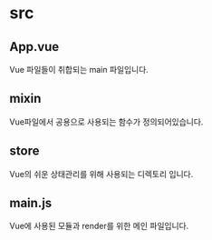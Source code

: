 # src
## App.vue
Vue 파일들이 취합되는 main 파일입니다.

## mixin
Vue파일에서 공용으로 사용되는 함수가 정의되어있습니다.

## store
Vue의 쉬운 상태관리를 위해 사용되는 디렉토리 입니다.

## main.js
Vue에 사용된 모듈과 render를 위한 메인 파일입니다.
